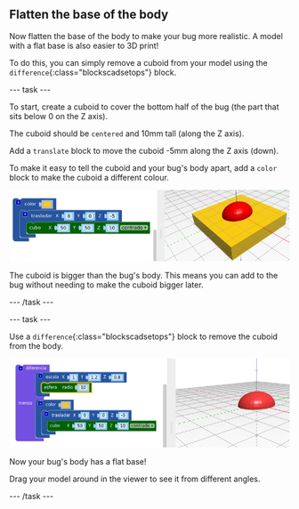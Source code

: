 ## Flatten the base of the body

Now flatten the base of the body to make your bug more realistic. A model with a flat base is also easier to 3D print!

To do this, you can simply remove a cuboid from your model using the `difference`{:class="blockscadsetops"} block.

--- task ---

To start, create a cuboid to cover the bottom half of the bug (the part that sits below 0 on the Z axis).

The cuboid should be `centered` and 10mm tall (along the Z axis).

Add a `translate` block to move the cuboid -5mm along the Z axis (down).

To make it easy to tell the cuboid and your bug's body apart, add a `color` block to make the cuboid a different colour.

![captura de pantalla](images/bug-body-cuboid.png)

The cuboid is bigger than the bug's body. This means you can add to the bug without needing to make the cuboid bigger later.

--- /task ---

--- task ---

Use a `difference`{:class="blockscadsetops"} block to remove the cuboid from the body.

![captura de pantalla](images/bug-difference.png)

Now your bug's body has a flat base!

Drag your model around in the viewer to see it from different angles.

--- /task ---



  
